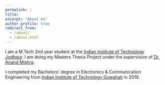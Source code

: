 ```yaml
---
permalink: /
title: 
excerpt: "About me"
author_profile: true
redirect_from: 
  - /about/
  - /about.html
---
```


I am a M.Tech 2nd year student at the [Indian Institute of Technology Jodhpur](http://iitj.ac.in/). I am doing my Masters Thesis Project under the supervision of [Dr. Anand Mishra](https://anandmishra22.github.io/). 

I completed my Bachelors’ degree in Electronics & Communication Engineering from [Indian Institute of Technology Guwahati](https://www.iitg.ac.in/) in 2019.
